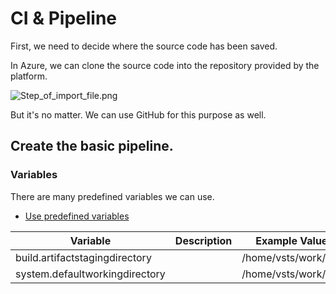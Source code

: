 # CI &amp; Pipeline

First, we need to decide where the source code has been saved.

In Azure, we can clone the source code into the repository provided by the platform.

![Step_of_import_file.png](Step_of_import_file.png)

But it's no matter. We can use GitHub for this purpose as well.

## Create the basic pipeline.

### Variables

There are many predefined variables we can use.

* [Use predefined variables](https://learn.microsoft.com/en-us/azure/devops/pipelines/build/variables?view=azure-devops&tabs=yaml)

| Variable                       | Description | Example Value       |
|--------------------------------|-------------|---------------------|
| build.artifactstagingdirectory |             | /home/vsts/work/1/a |
| system.defaultworkingdirectory |             | /home/vsts/work/1/a |